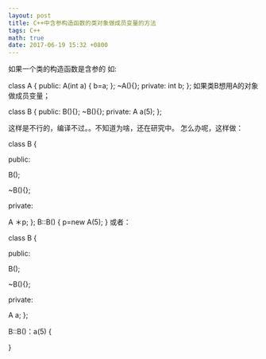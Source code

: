 ```yaml
---
layout: post
title: C++中含参构造函数的类对象做成员变量的方法
tags: C++
math: true
date: 2017-06-19 15:32 +0800
---
```



如果一个类的构造函数是含参的
如:

class A
{
public:
  A(int a)
  {
  b=a;
  };
~A(){};
private:
  int b;
};
如果类B想用A的对象做成员变量；

class B
{
public:
  B(){};
  ~B(){};
private:
  A a(5);
};

这样是不行的，编译不过。。不知道为啥，还在研究中。
怎么办呢，这样做：

class B
{
 
public:
 
  B();
 
  ~B(){};
 
private:
 
  A ＊p;
};
B::B()
{
   p=new A(5);
}
或者：

class B
{
 
public:
 
  B();
 
  ~B(){};
 
private:
 
  A a;
};
 
B::B()：a(5)
{
   
}

